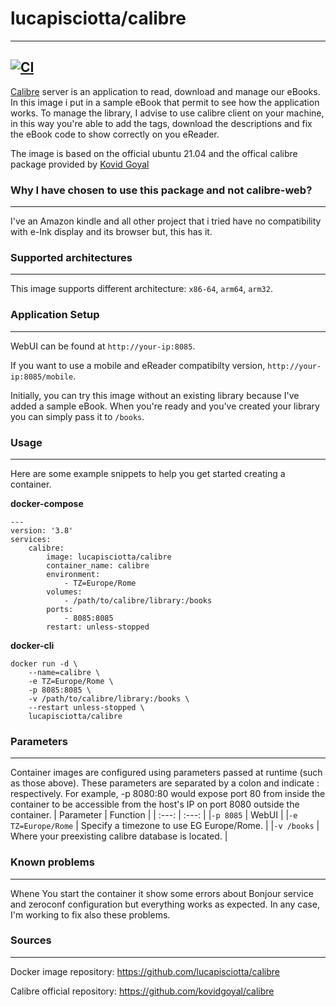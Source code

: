 # lucapisciotta/calibre
------------------------

[![CI](https://github.com/lucapisciotta/laboratory/actions/workflows/main.yml/badge.svg)](https://github.com/lucapisciotta/laboratory/actions/workflows/main.yml)
------------------------
[Calibre](https://github.com/kovidgoyal/calibre) server is an application to read, download and manage our eBooks.
In this image i put in a sample eBook that permit to see how the application works.
To manage the library, I advise to use calibre client on your machine, in this way you're able to add the tags, download the descriptions and fix the eBook code to show correctly on you eReader.

The image is based on the official ubuntu 21.04 and the offical calibre package provided by [Kovid Goyal](https://github.com/kovidgoyal/calibre)

### Why I have chosen to use this package and not calibre-web?
------------------------
I've an Amazon kindle and all other project that i tried have no compatibility with e-Ink display and its browser but, this has it.

### Supported architectures
------------------------
This image supports different architecture: `x86-64`, `arm64`, `arm32`.

### Application Setup
------------------------
WebUI can be found at `http://your-ip:8085`.

If you want to use a mobile and eReader compatibilty version, `http://your-ip:8085/mobile`.

Initially, you can try this image without an existing library because I've added a sample eBook. When you're ready and you've created your library you can simply pass it to `/books`.

### Usage
------------------------
Here are some example snippets to help you get started creating a container.

**docker-compose**
```
---
version: '3.8'
services:
    calibre:
        image: lucapisciotta/calibre
        container_name: calibre
        environment:
            - TZ=Europe/Rome
        volumes:
            - /path/to/calibre/library:/books
        ports:
            - 8085:8085
        restart: unless-stopped
```
**docker-cli**
```
docker run -d \
    --name=calibre \
    -e TZ=Europe/Rome \
    -p 8085:8085 \
    -v /path/to/calibre/library:/books \
    --restart unless-stopped \
    lucapisciotta/calibre
```
### Parameters
------------------------
Container images are configured using parameters passed at runtime (such as those above). These parameters are separated by a colon and indicate <external>:<internal> respectively. For example, -p 8080:80 would expose port 80 from inside the container to be accessible from the host's IP on port 8080 outside the container.
| Parameter | Function |
| :---: | :---: |
|`-p 8085` | WebUI |
|`-e TZ=Europe/Rome` | Specify a timezone to use EG Europe/Rome. |
|`-v /books` | Where your preexisting calibre database is located. |

### Known problems
------------------------
Whene You start the container it show some errors about Bonjour service and zeroconf configuration but everything works as expected.
In any case, I'm working to fix also these problems.

### Sources
------------------------
Docker image repository: https://github.com/lucapisciotta/calibre

Calibre official repository: https://github.com/kovidgoyal/calibre